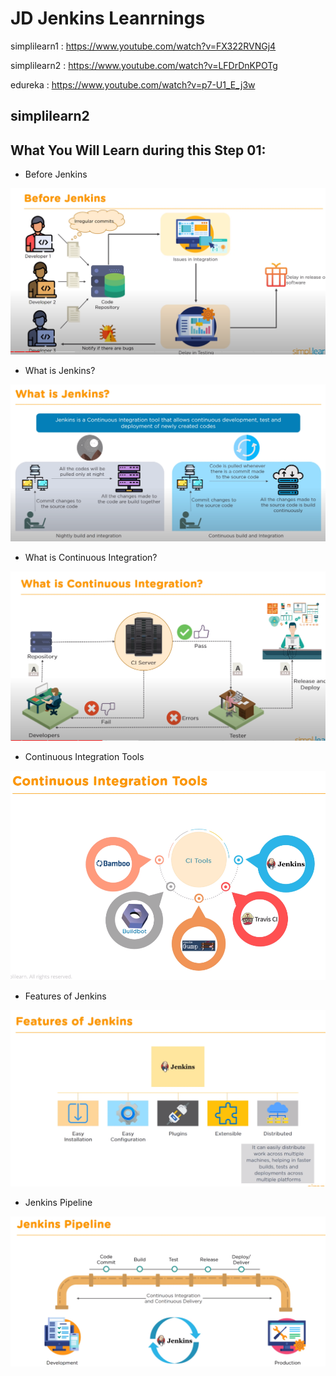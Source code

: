 # JD Jenkins Leanrnings

simplilearn1 : https://www.youtube.com/watch?v=FX322RVNGj4

simplilearn2 : https://www.youtube.com/watch?v=LFDrDnKPOTg

edureka : https://www.youtube.com/watch?v=p7-U1_E_j3w



## simplilearn2

## What You Will Learn during this Step 01:
- Before Jenkins

![Browser](Images/Screenshot_5.png)

- What is Jenkins?

![Browser](Images/Screenshot_6.png)

- What is Continuous Integration?

![Browser](Images/Screenshot_7.png)


- Continuous Integration Tools

![Browser](Images/Screenshot_8.png)


- Features of Jenkins

![Browser](Images/Screenshot_9.png)

- Jenkins Pipeline

![Browser](Images/Screenshot_10.png)






